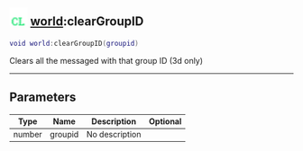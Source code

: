 ## <img src="../../.gitbook/assets/client.png" width="32" height="32" /> [world](../world/README.md):clearGroupID

```lua
void world:clearGroupID(groupid)
```

Clears all the messaged with that group ID (3d only)

------
## Parameters

| Type   | Name | Description | Optional |
| ------ | ---- | ----------- | -------: |
| number | groupid | No description |  |

